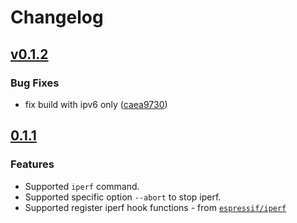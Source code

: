 # Changelog

## [v0.1.2](https://github.com/espressif/iperf-cmd/commit//v0.1.2)

### Bug Fixes

- fix build with ipv6 only ([caea9730](https://github.com/espressif/iperf-cmd/commit/caea9730))

## [0.1.1](https://github.com/espressif/iperf-cmd/commits/v0.1.1)

### Features

- Supported `iperf` command.
- Supported specific option `--abort` to stop iperf.
- Supported register iperf hook functions - from [`espressif/iperf`]()
